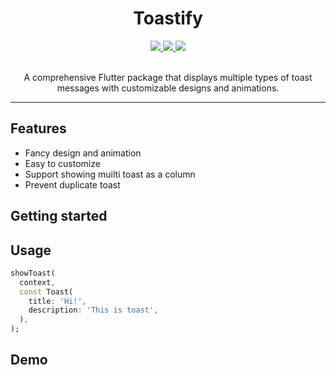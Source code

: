 <div align="center">
  <h1>Toastify</h1>
  <div>
    <a title="pub.dev" href="https://pub.dev/packages/adaptive_selector" >
      <img src="https://img.shields.io/pub/v/adaptive_selector.svg?style=flat-square&include_prereleases&color=dc143c" />
    </a>
    <a title="GitHub License" href="https://github.com/lvxduck/adaptive_selector/blob/master/LICENSE">
      <img src="https://img.shields.io/badge/License-MIT-yellow.svg" />
    </a>
    <a title="Made with Fluent Design" href="https://lvxduck.github.io/toastify">
      <img src="https://img.shields.io/badge/-web demo-green">
    </a>
  </div>
  <br/>
  <p>
      A comprehensive Flutter package that displays multiple types of toast messages with customizable designs and animations.
  </p>
</div>


---

## Features

- Fancy design and animation
- Easy to customize
- Support showing muilti toast as a column
- Prevent duplicate toast

## Getting started

## Usage

```dart
showToast(
  context,
  const Toast(
    title: 'Hi!',
    description: 'This is toast',
  ),
);
```

## Demo
